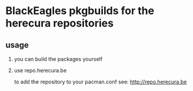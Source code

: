 BlackEagles pkgbuilds for the herecura repositories
===================================================

usage
-----

1. you can build the packages yourself

2. use repo.herecura.be

	to add the repository to your pacman.conf see:
	http://repo.herecura.be

